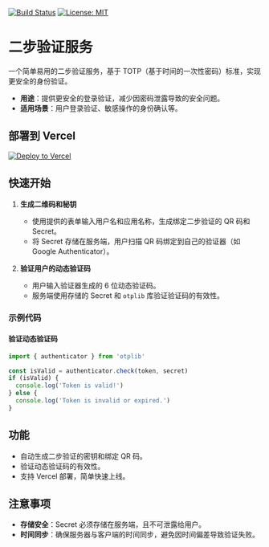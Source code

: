 [![Build Status](https://github.com/YourUsername/two-factor-auth/actions/workflows/coverage.workflow.yml/badge.svg)](https://github.com/YourUsername/two-factor-auth/actions/workflows/coverage.workflow.yml) [![License: MIT](https://img.shields.io/badge/License-MIT-yellow.svg)](https://opensource.org/licenses/MIT)

# 二步验证服务

一个简单易用的二步验证服务，基于 TOTP（基于时间的一次性密码）标准，实现更安全的身份验证。

- **用途**：提供更安全的登录验证，减少因密码泄露导致的安全问题。
- **适用场景**：用户登录验证、敏感操作的身份确认等。

## 部署到 Vercel

[![Deploy to Vercel](https://vercel.com/button)](https://vercel.com/new/clone?repository-url=https%3A%2F%2Fgithub.com%2FYourUsername%2Ftwo-factor-auth)

## 快速开始

1. **生成二维码和秘钥**

   - 使用提供的表单输入用户名和应用名称，生成绑定二步验证的 QR 码和 Secret。
   - 将 Secret 存储在服务端，用户扫描 QR 码绑定到自己的验证器（如 Google Authenticator）。

2. **验证用户的动态验证码**
   - 用户输入验证器生成的 6 位动态验证码。
   - 服务端使用存储的 Secret 和 `otplib` 库验证验证码的有效性。

### 示例代码

#### 验证动态验证码

```typescript
import { authenticator } from 'otplib'

const isValid = authenticator.check(token, secret)
if (isValid) {
  console.log('Token is valid!')
} else {
  console.log('Token is invalid or expired.')
}
```

## 功能

- 自动生成二步验证的密钥和绑定 QR 码。
- 验证动态验证码的有效性。
- 支持 Vercel 部署，简单快速上线。

## 注意事项

- **存储安全**：Secret 必须存储在服务端，且不可泄露给用户。
- **时间同步**：确保服务器与客户端的时间同步，避免因时间偏差导致验证失败。
